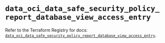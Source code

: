 # `data_oci_data_safe_security_policy_report_database_view_access_entry`

Refer to the Terraform Registry for docs: [`data_oci_data_safe_security_policy_report_database_view_access_entry`](https://registry.terraform.io/providers/oracle/oci/6.18.0/docs/data-sources/data_safe_security_policy_report_database_view_access_entry).
